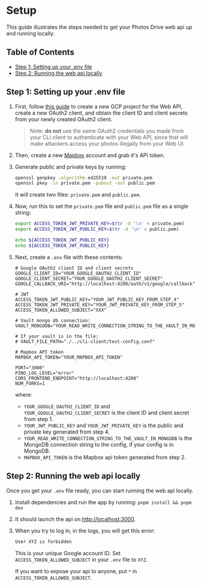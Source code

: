 # Setup

This guide illustrates the steps needed to get your Photos Drive web api up and running locally.

## Table of Contents

- [Step 1: Setting up your .env file](#step-1-setting-up-your-env-file)
- [Step 2: Running the web api locally](#step-2-running-the-web-api-locally)

## Step 1: Setting up your .env file

1. First, follow [this guide](./setup_oauth2.md) to create a new GCP project for the Web API, create a new OAuth2 client, and obtain the client ID and client secrets from your newly created OAuth2 client.

   > Note: **do not** use the same OAuth2 credentials you made from your CLI client to authenticate with your Web API, since that will make attackers access your photos illegally from your Web UI.

1. Then, create a new [Mapbox](https://www.mapbox.com) account and grab it's API token.

1. Generate public and private keys by running:

   ```bash
   openssl genpkey -algorithm ed25519 -out private.pem
   openssl pkey -in private.pem -pubout -out public.pem
   ```

   It will create two files: `private.pem` and `public.pem`.

1. Now, run this to set the `private.pem` file and `public.pem` file as a single string:

   ```bash
   export ACCESS_TOKEN_JWT_PRIVATE_KEY=$(tr -d '\n' < private.pem)
   export ACCESS_TOKEN_JWT_PUBLIC_KEY=$(tr -d '\n' < public.pem)
   
   echo ${ACCESS_TOKEN_JWT_PUBLIC_KEY}
   echo ${ACCESS_TOKEN_JWT_PUBLIC_KEY}
   ```

1. Next, create a `.env` file with these contents:

   ```env
   # Google OAuth2 client ID and client secrets
   GOOGLE_CLIENT_ID="YOUR_GOOGLE_OAUTH2_CLIENT_ID"
   GOOGLE_CLIENT_SECRET="YOUR_GOOGLE_OAUTH2_CLIENT_SECRET"
   GOOGLE_CALLBACK_URI="http://localhost:4200/auth/v1/google/callback"

   # JWT
   ACCESS_TOKEN_JWT_PUBLIC_KEY="YOUR_JWT_PUBLIC_KEY_FROM_STEP_4"
   ACCESS_TOKEN_JWT_PRIVATE_KEY="YOUR_JWT_PRIVATE_KEY_FROM_STEP_5"
   ACCESS_TOKEN_ALLOWED_SUBJECT="XXX"

   # Vault mongo db connection:
   VAULT_MONGODB="YOUR_READ_WRITE_CONNECTION_STRING_TO_THE_VAULT_IN_MONGODB"

   # If your vault is in the file:
   # VAULT_FILE_PATH="./../cli-client/test-config.conf"

   # Mapbox API token
   MAPBOX_API_TOKEN="YOUR_MAPBOX_API_TOKEN"

   PORT="3000"
   PINO_LOG_LEVEL="error"
   CORS_FRONTEND_ENDPOINT="http://localhost:4200"
   NUM_FORKS=1
   ```

   where:

   - `YOUR_GOOGLE_OAUTH2_CLIENT_ID` and `YOUR_GOOGLE_OAUTH2_CLIENT_SECRET` is the client ID and client secret from step 1.
   - `YOUR_JWT_PUBLIC_KEY` and `YOUR_JWT_PRIVATE_KEY` is the public and private key generated from step 4.
   - `YOUR_READ_WRITE_CONNECTION_STRING_TO_THE_VAULT_IN_MONGODB` is the MongoDB connection string to the config, if your config is in MongoDB.
   - `MAPBOX_API_TOKEN` is the Mapbox api token generated from step 2.

## Step 2: Running the web api locally

Once you get your `.env` file ready, you can start running the web api locally.

1. Install dependencies and run the app by running: `pnpm install && pnpm dev`

1. It should launch the api on <http://localhost:3000>.

1. When you try to log in, in the logs, you will get this error:

   ```bash
   User XYZ is forbidden
   ```

   This is your unique Google account ID. Set `ACCESS_TOKEN_ALLOWED_SUBJECT` in your `.env` file to `XYZ`.

   If you want to expose your api to anyone, put `*` in `ACCESS_TOKEN_ALLOWED_SUBJECT`.
